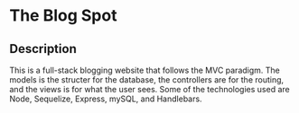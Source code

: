 # The Blog Spot

## Description
This is a full-stack blogging website that follows the MVC paradigm. The models is the structer for the database, the controllers are for the routing, and the views is for what the user sees. Some of the technologies used are Node, Sequelize, Express, mySQL, and Handlebars. 